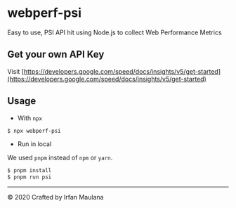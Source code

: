 # webperf-psi

Easy to use, PSI API hit using Node.js to collect Web Performance Metrics

## Get your own API Key

Visit [https://developers.google.com/speed/docs/insights/v5/get-started](https://developers.google.com/speed/docs/insights/v5/get-started)

## Usage

- With `npx`

```bash
$ npx webperf-psi
```

- Run in local

We used `pnpm` instead of `npm` or `yarn`.

```bash
$ pnpm install
$ pnpm run psi
```

---

© 2020 Crafted by Irfan Maulana

